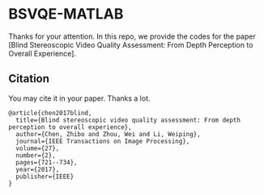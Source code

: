 # BSVQE-MATLAB

Thanks for your attention. In this repo, we provide the codes for the paper [Blind Stereoscopic Video Quality Assessment: From Depth Perception to Overall Experience].

## Citation
You may cite it in your paper. Thanks a lot.

```
@article{chen2017blind,
  title={Blind stereoscopic video quality assessment: From depth perception to overall experience},
  author={Chen, Zhibo and Zhou, Wei and Li, Weiping},
  journal={IEEE Transactions on Image Processing},
  volume={27},
  number={2},
  pages={721--734},
  year={2017},
  publisher={IEEE}
}
```


